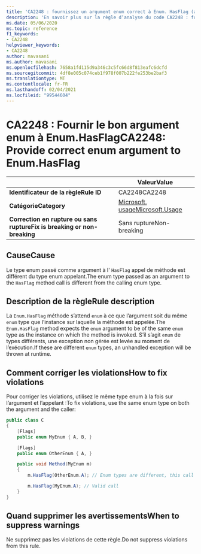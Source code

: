 ```yaml
---
title: 'CA2248 : fournissez un argument enum correct à Enum. HasFlag (analyse du code)'
description: 'En savoir plus sur la règle d’analyse du code CA2248 : fournir un argument enum correct à Enum. HasFlag'
ms.date: 05/06/2020
ms.topic: reference
f1_keywords:
- CA2248
helpviewer_keywords:
- CA2248
author: mavasani
ms.author: mavasani
ms.openlocfilehash: 7658a1fd115d9a346c3c5fc66d8f813eafc6dcfd
ms.sourcegitcommit: 4df8e005c074ceb1f978f007b222fe253be2baf3
ms.translationtype: MT
ms.contentlocale: fr-FR
ms.lasthandoff: 02/04/2021
ms.locfileid: "99544604"
---
```

# <a name="ca2248-provide-correct-enum-argument-to-enumhasflag"></a><span data-ttu-id="12d30-103">CA2248 : Fournir le bon argument enum à Enum.HasFlag</span><span class="sxs-lookup"><span data-stu-id="12d30-103">CA2248: Provide correct enum argument to Enum.HasFlag</span></span>

| | <span data-ttu-id="12d30-104">Valeur</span><span class="sxs-lookup"><span data-stu-id="12d30-104">Value</span></span> |
|-|-|
| <span data-ttu-id="12d30-105">**Identificateur de la règle**</span><span class="sxs-lookup"><span data-stu-id="12d30-105">**Rule ID**</span></span> |<span data-ttu-id="12d30-106">CA2248</span><span class="sxs-lookup"><span data-stu-id="12d30-106">CA2248</span></span>|
| <span data-ttu-id="12d30-107">**Catégorie**</span><span class="sxs-lookup"><span data-stu-id="12d30-107">**Category**</span></span> |[<span data-ttu-id="12d30-108">Microsoft. usage</span><span class="sxs-lookup"><span data-stu-id="12d30-108">Microsoft.Usage</span></span>](usage-warnings.md)|
| <span data-ttu-id="12d30-109">**Correction en rupture ou sans rupture**</span><span class="sxs-lookup"><span data-stu-id="12d30-109">**Fix is breaking or non-breaking**</span></span> |<span data-ttu-id="12d30-110">Sans rupture</span><span class="sxs-lookup"><span data-stu-id="12d30-110">Non-breaking</span></span>|

## <a name="cause"></a><span data-ttu-id="12d30-111">Cause</span><span class="sxs-lookup"><span data-stu-id="12d30-111">Cause</span></span>

<span data-ttu-id="12d30-112">Le type enum passé comme argument à l' `HasFlag` appel de méthode est différent du type enum appelant.</span><span class="sxs-lookup"><span data-stu-id="12d30-112">The enum type passed as an argument to the `HasFlag` method call is different from the calling enum type.</span></span>

## <a name="rule-description"></a><span data-ttu-id="12d30-113">Description de la règle</span><span class="sxs-lookup"><span data-stu-id="12d30-113">Rule description</span></span>

<span data-ttu-id="12d30-114">La `Enum.HasFlag` méthode s’attend `enum` à ce que l’argument soit du même `enum` type que l’instance sur laquelle la méthode est appelée.</span><span class="sxs-lookup"><span data-stu-id="12d30-114">The `Enum.HasFlag` method expects the `enum` argument to be of the same `enum` type as the instance on which the method is invoked.</span></span> <span data-ttu-id="12d30-115">S’il s’agit `enum` de types différents, une exception non gérée est levée au moment de l’exécution.</span><span class="sxs-lookup"><span data-stu-id="12d30-115">If these are different `enum` types, an unhandled exception will be thrown at runtime.</span></span>

## <a name="how-to-fix-violations"></a><span data-ttu-id="12d30-116">Comment corriger les violations</span><span class="sxs-lookup"><span data-stu-id="12d30-116">How to fix violations</span></span>

<span data-ttu-id="12d30-117">Pour corriger les violations, utilisez le même type enum à la fois sur l’argument et l’appelant :</span><span class="sxs-lookup"><span data-stu-id="12d30-117">To fix violations, use the same enum type on both the argument and the caller:</span></span>

```csharp
public class C
{
    [Flags]
    public enum MyEnum { A, B, }

    [Flags]
    public enum OtherEnum { A, }

    public void Method(MyEnum m)
    {
        m.HasFlag(OtherEnum.A); // Enum types are different, this call will cause an `ArgumentException` to be thrown at runtime

        m.HasFlag(MyEnum.A); // Valid call
    }
}
```

## <a name="when-to-suppress-warnings"></a><span data-ttu-id="12d30-118">Quand supprimer les avertissements</span><span class="sxs-lookup"><span data-stu-id="12d30-118">When to suppress warnings</span></span>

<span data-ttu-id="12d30-119">Ne supprimez pas les violations de cette règle.</span><span class="sxs-lookup"><span data-stu-id="12d30-119">Do not suppress violations from this rule.</span></span>
